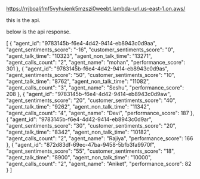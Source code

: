 https://rrjboaljfmf5vyhuienk5mzszi0weebt.lambda-url.us-east-1.on.aws/

this is the api.


below is the api response.

[
    {
        "agent_id": "9783145b-f6e4-4d42-9414-eb8943c0d9aa",
        "agent_sentiments_score": "-16",
        "customer_sentiments_score": "0",
        "agent_talk_time": "10323",
        "agent_non_talk_time": "13271",
        "agent_calls_count": "2",
        "agent_name": "mohan",
        "performance_score": 301
    },
    {
        "agent_id": "9783145b-f6e4-4d42-9414-eb8943c0d9as",
        "agent_sentiments_score": "50",
        "customer_sentiments_score": "10",
        "agent_talk_time": "8762",
        "agent_non_talk_time": "11082",
        "agent_calls_count": "3",
        "agent_name": "Seshu",
        "performance_score": 208
    },
    {
        "agent_id": "9783145b-f6e4-4d42-9414-eb8943c0d9aw",
        "agent_sentiments_score": "20",
        "customer_sentiments_score": "40",
        "agent_talk_time": "9262",
        "agent_non_talk_time": "11342",
        "agent_calls_count": "4",
        "agent_name": "Devi",
        "performance_score": 187
    },
    {
        "agent_id": "9783145b-f6e4-4d42-9414-eb8943c0d9ar",
        "agent_sentiments_score": "30",
        "customer_sentiments_score": "20",
        "agent_talk_time": "8342",
        "agent_non_talk_time": "10182",
        "agent_calls_count": "2",
        "agent_name": "Rajiya",
        "performance_score": 166
    },
    {
        "agent_id": "872d83df-69ec-47ba-9458-5bfb3fa9970f",
        "agent_sentiments_score": "55",
        "customer_sentiments_score": "18",
        "agent_talk_time": "8900",
        "agent_non_talk_time": "10000",
        "agent_calls_count": "2",
        "agent_name": "Aniket",
        "performance_score": 82
    }
]
